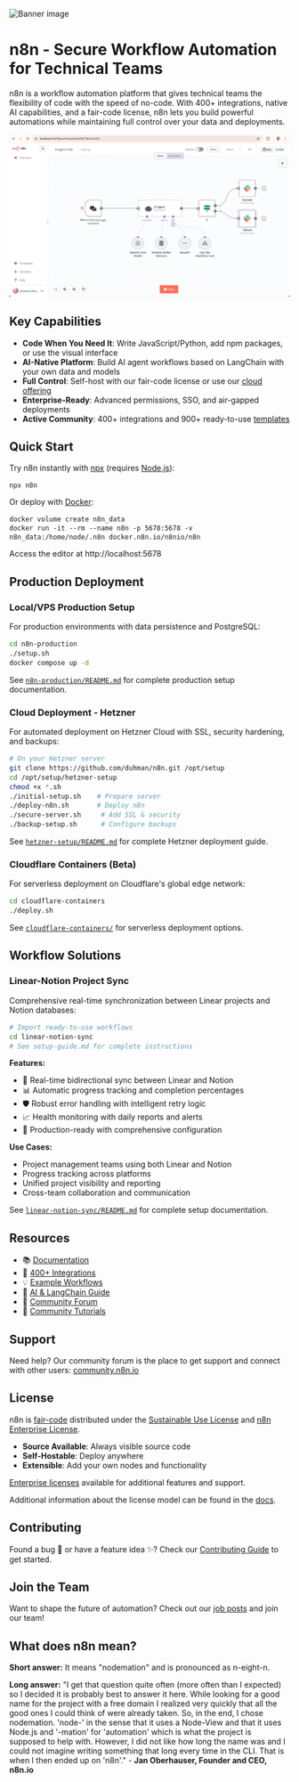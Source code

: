 ![Banner image](https://user-images.githubusercontent.com/10284570/173569848-c624317f-42b1-45a6-ab09-f0ea3c247648.png)

# n8n - Secure Workflow Automation for Technical Teams

n8n is a workflow automation platform that gives technical teams the flexibility of code with the speed of no-code. With 400+ integrations, native AI capabilities, and a fair-code license, n8n lets you build powerful automations while maintaining full control over your data and deployments.

![n8n.io - Screenshot](https://raw.githubusercontent.com/n8n-io/n8n/master/assets/n8n-screenshot-readme.png)

## Key Capabilities

- **Code When You Need It**: Write JavaScript/Python, add npm packages, or use the visual interface
- **AI-Native Platform**: Build AI agent workflows based on LangChain with your own data and models
- **Full Control**: Self-host with our fair-code license or use our [cloud offering](https://app.n8n.cloud/login)
- **Enterprise-Ready**: Advanced permissions, SSO, and air-gapped deployments
- **Active Community**: 400+ integrations and 900+ ready-to-use [templates](https://n8n.io/workflows)

## Quick Start

Try n8n instantly with [npx](https://docs.n8n.io/hosting/installation/npm/) (requires [Node.js](https://nodejs.org/en/)):

```
npx n8n
```

Or deploy with [Docker](https://docs.n8n.io/hosting/installation/docker/):

```
docker volume create n8n_data
docker run -it --rm --name n8n -p 5678:5678 -v n8n_data:/home/node/.n8n docker.n8n.io/n8nio/n8n
```

Access the editor at http://localhost:5678

## Production Deployment

### Local/VPS Production Setup

For production environments with data persistence and PostgreSQL:

```bash
cd n8n-production
./setup.sh
docker compose up -d
```

See [`n8n-production/README.md`](./n8n-production/README.md) for complete production setup documentation.

### Cloud Deployment - Hetzner

For automated deployment on Hetzner Cloud with SSL, security hardening, and backups:

```bash
# On your Hetzner server
git clone https://github.com/duhman/n8n.git /opt/setup
cd /opt/setup/hetzner-setup
chmod +x *.sh
./initial-setup.sh    # Prepare server
./deploy-n8n.sh       # Deploy n8n
./secure-server.sh     # Add SSL & security
./backup-setup.sh      # Configure backups
```

See [`hetzner-setup/README.md`](./hetzner-setup/README.md) for complete Hetzner deployment guide.

### Cloudflare Containers (Beta)

For serverless deployment on Cloudflare's global edge network:

```bash
cd cloudflare-containers
./deploy.sh
```

See [`cloudflare-containers/`](./cloudflare-containers/) for serverless deployment options.

## Workflow Solutions

### Linear-Notion Project Sync

Comprehensive real-time synchronization between Linear projects and Notion databases:

```bash
# Import ready-to-use workflows
cd linear-notion-sync
# See setup-guide.md for complete instructions
```

**Features:**
- 🔄 Real-time bidirectional sync between Linear and Notion
- 📊 Automatic progress tracking and completion percentages  
- 🛡️ Robust error handling with intelligent retry logic
- 📈 Health monitoring with daily reports and alerts
- 🔧 Production-ready with comprehensive configuration

**Use Cases:**
- Project management teams using both Linear and Notion
- Progress tracking across platforms
- Unified project visibility and reporting
- Cross-team collaboration and communication

See [`linear-notion-sync/README.md`](./linear-notion-sync/README.md) for complete setup documentation.

## Resources

- 📚 [Documentation](https://docs.n8n.io)
- 🔧 [400+ Integrations](https://n8n.io/integrations)
- 💡 [Example Workflows](https://n8n.io/workflows)
- 🤖 [AI & LangChain Guide](https://docs.n8n.io/langchain/)
- 👥 [Community Forum](https://community.n8n.io)
- 📖 [Community Tutorials](https://community.n8n.io/c/tutorials/28)

## Support

Need help? Our community forum is the place to get support and connect with other users:
[community.n8n.io](https://community.n8n.io)

## License

n8n is [fair-code](https://faircode.io) distributed under the [Sustainable Use License](https://github.com/n8n-io/n8n/blob/master/LICENSE.md) and [n8n Enterprise License](https://github.com/n8n-io/n8n/blob/master/LICENSE_EE.md).

- **Source Available**: Always visible source code
- **Self-Hostable**: Deploy anywhere
- **Extensible**: Add your own nodes and functionality

[Enterprise licenses](mailto:license@n8n.io) available for additional features and support.

Additional information about the license model can be found in the [docs](https://docs.n8n.io/reference/license/).

## Contributing

Found a bug 🐛 or have a feature idea ✨? Check our [Contributing Guide](https://github.com/n8n-io/n8n/blob/master/CONTRIBUTING.md) to get started.

## Join the Team

Want to shape the future of automation? Check out our [job posts](https://n8n.io/careers) and join our team!

## What does n8n mean?

**Short answer:** It means "nodemation" and is pronounced as n-eight-n.

**Long answer:** "I get that question quite often (more often than I expected) so I decided it is probably best to answer it here. While looking for a good name for the project with a free domain I realized very quickly that all the good ones I could think of were already taken. So, in the end, I chose nodemation. 'node-' in the sense that it uses a Node-View and that it uses Node.js and '-mation' for 'automation' which is what the project is supposed to help with. However, I did not like how long the name was and I could not imagine writing something that long every time in the CLI. That is when I then ended up on 'n8n'." - **Jan Oberhauser, Founder and CEO, n8n.io**
